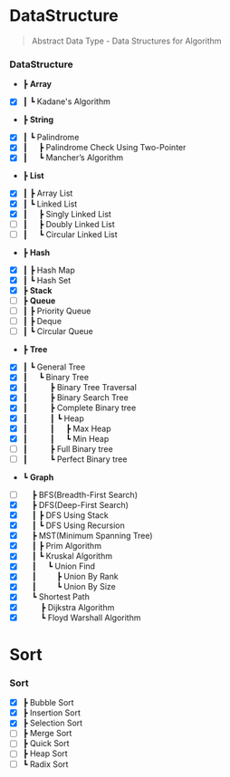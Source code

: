 # DataStructure
> Abstract Data Type - Data Structures for Algorithm
### DataStructure
- ┣ __Array__
- [x] ┃&nbsp;┗ Kadane's Algorithm
- ┣ __String__
- [x] ┃&nbsp;┗ Palindrome
- [x] ┃&nbsp;&nbsp;&nbsp;&nbsp;&nbsp;┣ Palindrome Check Using Two-Pointer
- [x] ┃&nbsp;&nbsp;&nbsp;&nbsp;&nbsp;┗ Mancher’s Algorithm
- ┣ __List__
- [x] ┃&nbsp;┣ Array List
- [x] ┃&nbsp;┗ Linked List
- [x] ┃&nbsp;&nbsp;&nbsp;&nbsp;&nbsp;┣ Singly Linked List
- [ ] ┃&nbsp;&nbsp;&nbsp;&nbsp;&nbsp;┣ Doubly Linked List
- [ ] ┃&nbsp;&nbsp;&nbsp;&nbsp;&nbsp;┗ Circular Linked List
- ┣ __Hash__
- [x] ┃&nbsp;┣ Hash Map
- [x] ┃&nbsp;┗ Hash Set
- [x] ┣ __Stack__
- [ ] ┣ __Queue__
- [ ] ┃&nbsp;┣ Priority Queue
- [ ] ┃&nbsp;┣ Deque
- [ ] ┃&nbsp;┗ Circular Queue
- ┣ __Tree__
- [x] ┃&nbsp;┗ General Tree
- [x] ┃&nbsp;&nbsp;&nbsp;&nbsp;&nbsp;┗ Binary Tree
- [x] ┃&nbsp;&nbsp;&nbsp;&nbsp;&nbsp;&nbsp;&nbsp;&nbsp;&nbsp;&nbsp;┣ Binary Tree Traversal
- [x] ┃&nbsp;&nbsp;&nbsp;&nbsp;&nbsp;&nbsp;&nbsp;&nbsp;&nbsp;&nbsp;┣ Binary Search Tree
- [x] ┃&nbsp;&nbsp;&nbsp;&nbsp;&nbsp;&nbsp;&nbsp;&nbsp;&nbsp;&nbsp;┣ Complete Binary tree
- [x] ┃&nbsp;&nbsp;&nbsp;&nbsp;&nbsp;&nbsp;&nbsp;&nbsp;&nbsp;&nbsp;┃&nbsp;┗ Heap
- [x] ┃&nbsp;&nbsp;&nbsp;&nbsp;&nbsp;&nbsp;&nbsp;&nbsp;&nbsp;&nbsp;┃&nbsp;&nbsp;&nbsp;&nbsp;&nbsp;┣ Max Heap
- [x] ┃&nbsp;&nbsp;&nbsp;&nbsp;&nbsp;&nbsp;&nbsp;&nbsp;&nbsp;&nbsp;┃&nbsp;&nbsp;&nbsp;&nbsp;&nbsp;┗ Min Heap
- [ ] ┃&nbsp;&nbsp;&nbsp;&nbsp;&nbsp;&nbsp;&nbsp;&nbsp;&nbsp;&nbsp;┣ Full Binary tree
- [ ] ┃&nbsp;&nbsp;&nbsp;&nbsp;&nbsp;&nbsp;&nbsp;&nbsp;&nbsp;&nbsp;┗ Perfect Binary tree
- ┗ __Graph__
- [ ] &nbsp;&nbsp;&nbsp;&nbsp;┣ BFS(Breadth-First Search)
- [x] &nbsp;&nbsp;&nbsp;&nbsp;┣ DFS(Deep-First Search)
- [x] &nbsp;&nbsp;&nbsp;&nbsp;┃&nbsp;┣ DFS Using Stack
- [x] &nbsp;&nbsp;&nbsp;&nbsp;┃&nbsp;┗ DFS Using Recursion
- [x] &nbsp;&nbsp;&nbsp;&nbsp;┣ MST(Minimum Spanning Tree)
- [x] &nbsp;&nbsp;&nbsp;&nbsp;┃&nbsp;┣ Prim Algorithm
- [x] &nbsp;&nbsp;&nbsp;&nbsp;┃&nbsp;┗ Kruskal Algorithm
- [x] &nbsp;&nbsp;&nbsp;&nbsp;┃&nbsp;&nbsp;&nbsp;&nbsp;&nbsp;┗ Union Find
- [x] &nbsp;&nbsp;&nbsp;&nbsp;┃&nbsp;&nbsp;&nbsp;&nbsp;&nbsp;&nbsp;&nbsp;&nbsp;&nbsp;┣ Union By Rank
- [x] &nbsp;&nbsp;&nbsp;&nbsp;┃&nbsp;&nbsp;&nbsp;&nbsp;&nbsp;&nbsp;&nbsp;&nbsp;&nbsp;┗ Union By Size
- [x] &nbsp;&nbsp;&nbsp;&nbsp;┗ Shortest Path
- [x] &nbsp;&nbsp;&nbsp;&nbsp;&nbsp;&nbsp;&nbsp;&nbsp;┣ Dijkstra Algorithm
- [x] &nbsp;&nbsp;&nbsp;&nbsp;&nbsp;&nbsp;&nbsp;&nbsp;┗ Floyd Warshall Algorithm 

# Sort
### Sort
- [x] ┣ Bubble Sort
- [x] ┣ Insertion Sort
- [x] ┣ Selection Sort
- [ ] ┣ Merge Sort
- [ ] ┣ Quick Sort
- [ ] ┣ Heap Sort
- [ ] ┗ Radix Sort
